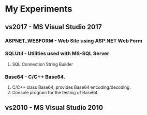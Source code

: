 # My Experiments
## vs2017 - MS Visual Studio 2017
### ASPNET_WEBFORM - Web Site using ASP.NET Web Form
### SQLUtil - Utilities used with MS-SQL Server
1. SQL Connection String Builder
### Base64 - C/C++ Base64.
1. C/C++ class Base64, provides Base64 encoding/decoding.
1. Console program for the testing of Base64.
## vs2010 - MS Visual Studio 2010
